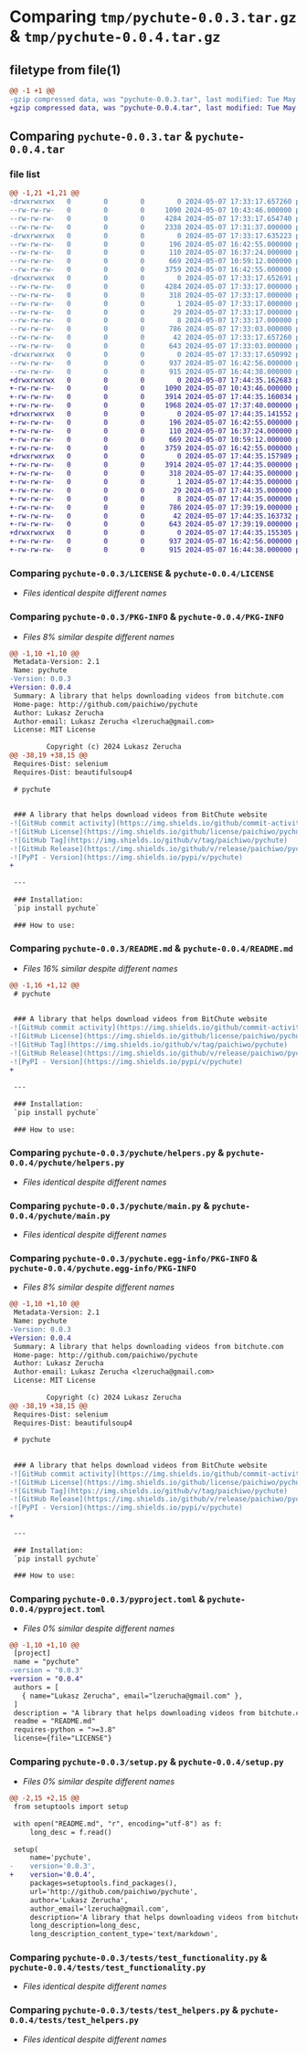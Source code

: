 # Comparing `tmp/pychute-0.0.3.tar.gz` & `tmp/pychute-0.0.4.tar.gz`

## filetype from file(1)

```diff
@@ -1 +1 @@
-gzip compressed data, was "pychute-0.0.3.tar", last modified: Tue May  7 17:33:17 2024, max compression
+gzip compressed data, was "pychute-0.0.4.tar", last modified: Tue May  7 17:44:35 2024, max compression
```

## Comparing `pychute-0.0.3.tar` & `pychute-0.0.4.tar`

### file list

```diff
@@ -1,21 +1,21 @@
-drwxrwxrwx   0        0        0        0 2024-05-07 17:33:17.657260 pychute-0.0.3/
--rw-rw-rw-   0        0        0     1090 2024-05-07 10:43:46.000000 pychute-0.0.3/LICENSE
--rw-rw-rw-   0        0        0     4284 2024-05-07 17:33:17.654740 pychute-0.0.3/PKG-INFO
--rw-rw-rw-   0        0        0     2338 2024-05-07 17:31:37.000000 pychute-0.0.3/README.md
-drwxrwxrwx   0        0        0        0 2024-05-07 17:33:17.635223 pychute-0.0.3/pychute/
--rw-rw-rw-   0        0        0      196 2024-05-07 16:42:55.000000 pychute-0.0.3/pychute/__init__.py
--rw-rw-rw-   0        0        0      110 2024-05-07 16:37:24.000000 pychute-0.0.3/pychute/config.py
--rw-rw-rw-   0        0        0      669 2024-05-07 10:59:12.000000 pychute-0.0.3/pychute/helpers.py
--rw-rw-rw-   0        0        0     3759 2024-05-07 16:42:55.000000 pychute-0.0.3/pychute/main.py
-drwxrwxrwx   0        0        0        0 2024-05-07 17:33:17.652691 pychute-0.0.3/pychute.egg-info/
--rw-rw-rw-   0        0        0     4284 2024-05-07 17:33:17.000000 pychute-0.0.3/pychute.egg-info/PKG-INFO
--rw-rw-rw-   0        0        0      318 2024-05-07 17:33:17.000000 pychute-0.0.3/pychute.egg-info/SOURCES.txt
--rw-rw-rw-   0        0        0        1 2024-05-07 17:33:17.000000 pychute-0.0.3/pychute.egg-info/dependency_links.txt
--rw-rw-rw-   0        0        0       29 2024-05-07 17:33:17.000000 pychute-0.0.3/pychute.egg-info/requires.txt
--rw-rw-rw-   0        0        0        8 2024-05-07 17:33:17.000000 pychute-0.0.3/pychute.egg-info/top_level.txt
--rw-rw-rw-   0        0        0      786 2024-05-07 17:33:03.000000 pychute-0.0.3/pyproject.toml
--rw-rw-rw-   0        0        0       42 2024-05-07 17:33:17.657260 pychute-0.0.3/setup.cfg
--rw-rw-rw-   0        0        0      643 2024-05-07 17:33:03.000000 pychute-0.0.3/setup.py
-drwxrwxrwx   0        0        0        0 2024-05-07 17:33:17.650992 pychute-0.0.3/tests/
--rw-rw-rw-   0        0        0      937 2024-05-07 16:42:56.000000 pychute-0.0.3/tests/test_functionality.py
--rw-rw-rw-   0        0        0      915 2024-05-07 16:44:38.000000 pychute-0.0.3/tests/test_helpers.py
+drwxrwxrwx   0        0        0        0 2024-05-07 17:44:35.162683 pychute-0.0.4/
+-rw-rw-rw-   0        0        0     1090 2024-05-07 10:43:46.000000 pychute-0.0.4/LICENSE
+-rw-rw-rw-   0        0        0     3914 2024-05-07 17:44:35.160034 pychute-0.0.4/PKG-INFO
+-rw-rw-rw-   0        0        0     1968 2024-05-07 17:37:40.000000 pychute-0.0.4/README.md
+drwxrwxrwx   0        0        0        0 2024-05-07 17:44:35.141552 pychute-0.0.4/pychute/
+-rw-rw-rw-   0        0        0      196 2024-05-07 16:42:55.000000 pychute-0.0.4/pychute/__init__.py
+-rw-rw-rw-   0        0        0      110 2024-05-07 16:37:24.000000 pychute-0.0.4/pychute/config.py
+-rw-rw-rw-   0        0        0      669 2024-05-07 10:59:12.000000 pychute-0.0.4/pychute/helpers.py
+-rw-rw-rw-   0        0        0     3759 2024-05-07 16:42:55.000000 pychute-0.0.4/pychute/main.py
+drwxrwxrwx   0        0        0        0 2024-05-07 17:44:35.157989 pychute-0.0.4/pychute.egg-info/
+-rw-rw-rw-   0        0        0     3914 2024-05-07 17:44:35.000000 pychute-0.0.4/pychute.egg-info/PKG-INFO
+-rw-rw-rw-   0        0        0      318 2024-05-07 17:44:35.000000 pychute-0.0.4/pychute.egg-info/SOURCES.txt
+-rw-rw-rw-   0        0        0        1 2024-05-07 17:44:35.000000 pychute-0.0.4/pychute.egg-info/dependency_links.txt
+-rw-rw-rw-   0        0        0       29 2024-05-07 17:44:35.000000 pychute-0.0.4/pychute.egg-info/requires.txt
+-rw-rw-rw-   0        0        0        8 2024-05-07 17:44:35.000000 pychute-0.0.4/pychute.egg-info/top_level.txt
+-rw-rw-rw-   0        0        0      786 2024-05-07 17:39:19.000000 pychute-0.0.4/pyproject.toml
+-rw-rw-rw-   0        0        0       42 2024-05-07 17:44:35.163732 pychute-0.0.4/setup.cfg
+-rw-rw-rw-   0        0        0      643 2024-05-07 17:39:19.000000 pychute-0.0.4/setup.py
+drwxrwxrwx   0        0        0        0 2024-05-07 17:44:35.155305 pychute-0.0.4/tests/
+-rw-rw-rw-   0        0        0      937 2024-05-07 16:42:56.000000 pychute-0.0.4/tests/test_functionality.py
+-rw-rw-rw-   0        0        0      915 2024-05-07 16:44:38.000000 pychute-0.0.4/tests/test_helpers.py
```

### Comparing `pychute-0.0.3/LICENSE` & `pychute-0.0.4/LICENSE`

 * *Files identical despite different names*

### Comparing `pychute-0.0.3/PKG-INFO` & `pychute-0.0.4/PKG-INFO`

 * *Files 8% similar despite different names*

```diff
@@ -1,10 +1,10 @@
 Metadata-Version: 2.1
 Name: pychute
-Version: 0.0.3
+Version: 0.0.4
 Summary: A library that helps downloading videos from bitchute.com
 Home-page: http://github.com/paichiwo/pychute
 Author: Lukasz Zerucha
 Author-email: Lukasz Zerucha <lzerucha@gmail.com>
 License: MIT License
         
         Copyright (c) 2024 Lukasz Zerucha
@@ -38,19 +38,15 @@
 Requires-Dist: selenium
 Requires-Dist: beautifulsoup4
 
 # pychute
 
 
 ### A library that helps download videos from BitChute website
-![GitHub commit activity](https://img.shields.io/github/commit-activity/t/paichiwo/pychute)
-![GitHub License](https://img.shields.io/github/license/paichiwo/pychute)
-![GitHub Tag](https://img.shields.io/github/v/tag/paichiwo/pychute)
-![GitHub Release](https://img.shields.io/github/v/release/paichiwo/pychute)
-![PyPI - Version](https://img.shields.io/pypi/v/pychute)
+
 
 ---
 
 ### Installation:
 `pip install pychute`
 
 ### How to use:
```

### Comparing `pychute-0.0.3/README.md` & `pychute-0.0.4/README.md`

 * *Files 16% similar despite different names*

```diff
@@ -1,16 +1,12 @@
 # pychute
 
 
 ### A library that helps download videos from BitChute website
-![GitHub commit activity](https://img.shields.io/github/commit-activity/t/paichiwo/pychute)
-![GitHub License](https://img.shields.io/github/license/paichiwo/pychute)
-![GitHub Tag](https://img.shields.io/github/v/tag/paichiwo/pychute)
-![GitHub Release](https://img.shields.io/github/v/release/paichiwo/pychute)
-![PyPI - Version](https://img.shields.io/pypi/v/pychute)
+
 
 ---
 
 ### Installation:
 `pip install pychute`
 
 ### How to use:
```

### Comparing `pychute-0.0.3/pychute/helpers.py` & `pychute-0.0.4/pychute/helpers.py`

 * *Files identical despite different names*

### Comparing `pychute-0.0.3/pychute/main.py` & `pychute-0.0.4/pychute/main.py`

 * *Files identical despite different names*

### Comparing `pychute-0.0.3/pychute.egg-info/PKG-INFO` & `pychute-0.0.4/pychute.egg-info/PKG-INFO`

 * *Files 8% similar despite different names*

```diff
@@ -1,10 +1,10 @@
 Metadata-Version: 2.1
 Name: pychute
-Version: 0.0.3
+Version: 0.0.4
 Summary: A library that helps downloading videos from bitchute.com
 Home-page: http://github.com/paichiwo/pychute
 Author: Lukasz Zerucha
 Author-email: Lukasz Zerucha <lzerucha@gmail.com>
 License: MIT License
         
         Copyright (c) 2024 Lukasz Zerucha
@@ -38,19 +38,15 @@
 Requires-Dist: selenium
 Requires-Dist: beautifulsoup4
 
 # pychute
 
 
 ### A library that helps download videos from BitChute website
-![GitHub commit activity](https://img.shields.io/github/commit-activity/t/paichiwo/pychute)
-![GitHub License](https://img.shields.io/github/license/paichiwo/pychute)
-![GitHub Tag](https://img.shields.io/github/v/tag/paichiwo/pychute)
-![GitHub Release](https://img.shields.io/github/v/release/paichiwo/pychute)
-![PyPI - Version](https://img.shields.io/pypi/v/pychute)
+
 
 ---
 
 ### Installation:
 `pip install pychute`
 
 ### How to use:
```

### Comparing `pychute-0.0.3/pyproject.toml` & `pychute-0.0.4/pyproject.toml`

 * *Files 0% similar despite different names*

```diff
@@ -1,10 +1,10 @@
 [project]
 name = "pychute"
-version = "0.0.3"
+version = "0.0.4"
 authors = [
   { name="Lukasz Zerucha", email="lzerucha@gmail.com" },
 ]
 description = "A library that helps downloading videos from bitchute.com"
 readme = "README.md"
 requires-python = ">=3.8"
 license={file="LICENSE"}
```

### Comparing `pychute-0.0.3/setup.py` & `pychute-0.0.4/setup.py`

 * *Files 0% similar despite different names*

```diff
@@ -2,15 +2,15 @@
 from setuptools import setup
 
 with open("README.md", "r", encoding="utf-8") as f:
     long_desc = f.read()
 
 setup(
     name='pychute',
-    version='0.0.3',
+    version='0.0.4',
     packages=setuptools.find_packages(),
     url='http://github.com/paichiwo/pychute',
     author='Lukasz Zerucha',
     author_email='lzerucha@gmail.com',
     description='A library that helps downloading videos from bitchute.com',
     long_description=long_desc,
     long_description_content_type='text/markdown',
```

### Comparing `pychute-0.0.3/tests/test_functionality.py` & `pychute-0.0.4/tests/test_functionality.py`

 * *Files identical despite different names*

### Comparing `pychute-0.0.3/tests/test_helpers.py` & `pychute-0.0.4/tests/test_helpers.py`

 * *Files identical despite different names*

